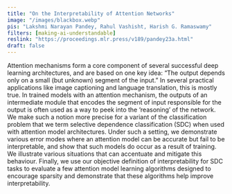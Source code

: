 ```yaml
---
title: "On the Interpretability of Attention Networks"
image: "/images/blackbox.webp"
pis: "Lakshmi Narayan Pandey, Rahul Vashisht, Harish G. Ramaswamy"
filters: [making-ai-understandable]
reslink: "https://proceedings.mlr.press/v189/pandey23a.html"
draft: false
---
```


Attention mechanisms form a core component of several successful deep learning architectures, and are based on one key idea: “The output depends only on a small (but unknown) segment of the input.” In several practical applications like image captioning and language translation, this is mostly true. In trained models with an attention mechanism, the outputs of an intermediate module that encodes the segment of input responsible for the output is often used as a way to peek into the ‘reasoning’ of the network. We make such a notion more precise for a variant of the classification problem that we term selective dependence classification (SDC) when used with attention model architectures. Under such a setting, we demonstrate various error modes where an attention model can be accurate but fail to be interpretable, and show that such models do occur as a result of training. We illustrate various situations that can accentuate and mitigate this behaviour. Finally, we use our objective definition of interpretability for SDC tasks to evaluate a few attention model learning algorithms designed to encourage sparsity and demonstrate that these algorithms help improve interpretability. 